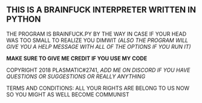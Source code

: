 ## THIS IS A BRAINFUCK INTERPRETER WRITTEN IN PYTHON

THE PROGRAM IS BRAINFUCK.PY BY THE WAY IN CASE IF YOUR HEAD WAS TOO SMALL TO REALIZE YOU DIMWIT *(ALSO THE PROGRAM WILL GIVE YOU A HELP MESSAGE WITH ALL OF THE OPTIONS IF YOU RUN IT)*


**MAKE SURE TO GIVE ME CREDIT IF YOU USE MY CODE**

COPYRIGHT 2018 PLASMATIC#2741, *ADD ME ON DISCORD IF YOU HAVE QUESTIONS OR SUGGESTIONS OR REALLY ANYTHING*

TERMS AND CONDITIONS: ALL YOUR RIGHTS ARE BELONG TO US NOW SO YOU MIGHT AS WELL BECOME COMMUNIST
